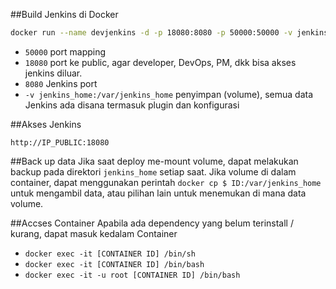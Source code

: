 ##Build Jenkins di Docker

```bash
docker run --name devjenkins -d -p 18080:8080 -p 50000:50000 -v jenkins_home:/var/jenkins_home -t jenkins
```
* `50000` port mapping
* `18080` port ke public, agar developer, DevOps, PM, dkk bisa akses jenkins diluar.
* `8080` Jenkins port
* `-v jenkins_home:/var/jenkins_home` penyimpan (volume), semua data Jenkins ada disana termasuk plugin dan konfigurasi

##Akses Jenkins
```
http://IP_PUBLIC:18080
```

##Back up data
Jika saat deploy me-mount volume, dapat melakukan backup pada direktori `jenkins_home` setiap saat. Jika volume di dalam container, dapat menggunakan perintah `docker cp $ ID:/var/jenkins_home` untuk mengambil data, atau pilihan lain untuk menemukan di mana data volume.

##Accses Container
Apabila ada dependency yang belum terinstall / kurang, dapat masuk kedalam Container
* `docker exec -it [CONTAINER ID] /bin/sh`
* `docker exec -it [CONTAINER ID] /bin/bash`
* `docker exec -it -u root [CONTAINER ID] /bin/bash`
